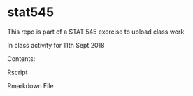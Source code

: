 # stat545
This repo is part of a STAT 545 exercise to upload class work.

In class activity for 11th Sept 2018

Contents:

Rscript

Rmarkdown File
